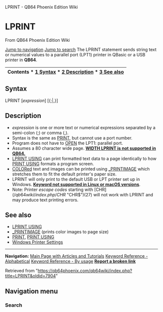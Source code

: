 


LPRINT - QB64 Phoenix Edition Wiki








# LPRINT



From QB64 Phoenix Edition Wiki



[Jump to navigation](#mw-head)
[Jump to search](#searchInput)
The LPRINT statement sends string text or numerical values to a parallel port (LPT1) printer in QBasic or a USB printer in **QB64**.


  






| Contents * [1 Syntax](#Syntax) * [2 Description](#Description) * [3 See also](#See_also) |
| --- |


## Syntax


LPRINT [*expression*] [{;|,}]
  




## Description


* *expression* is one or more text or numerical expressions separated by a semi-colon (;) or comma (,).
* Syntax is the same as [PRINT](/qb64wiki/index.php/PRINT "PRINT"), but cannot use a port number.
* Program does not have to [OPEN](/qb64wiki/index.php/OPEN "OPEN") the LPT1: parallel port.
* Assumes a 80 character wide page. **[WIDTH LPRINT is not supported in QB64.](/qb64wiki/index.php/Keywords_currently_not_supported_by_QB64 "Keywords currently not supported by QB64")**
* [LPRINT USING](/qb64wiki/index.php/LPRINT_USING "LPRINT USING") can print formatted text data to a page identically to how [PRINT USING](/qb64wiki/index.php/PRINT_USING "PRINT USING") formats a program screen.
* [COLORed](/qb64wiki/index.php/COLOR "COLOR") text and images can be printed using [\_PRINTIMAGE](/qb64wiki/index.php/PRINTIMAGE "PRINTIMAGE") which stretches them to fit the default printer's paper size.
* LPRINT will only print to the default USB or LPT printer set up in Windows. **[Keyword not supported in Linux or macOS versions](/qb64wiki/index.php/Keywords_currently_not_supported_by_QB64#Keywords_not_supported_in_Linux_or_macOS_versions "Keywords currently not supported by QB64")**.
* Note: Printer *escape codes* starting with [CHR$](/qb64wiki/index.php/CHR$ "CHR$")(27) will not work with LPRINT and may produce text printing errors.


  




## See also


* [LPRINT USING](/qb64wiki/index.php/LPRINT_USING "LPRINT USING")
* [\_PRINTIMAGE](/qb64wiki/index.php/PRINTIMAGE "PRINTIMAGE") (prints color images to page size)
* [PRINT](/qb64wiki/index.php/PRINT "PRINT"), [PRINT USING](/qb64wiki/index.php/PRINT_USING "PRINT USING")
* [Windows Printer Settings](/qb64wiki/index.php/Windows_Printer_Settings "Windows Printer Settings")


  






---


**Navigation:**
[Main Page with Articles and Tutorials](/qb64wiki/index.php/Main_Page "Main Page")
[Keyword Reference - Alphabetical](/qb64wiki/index.php/Keyword_Reference_-_Alphabetical "Keyword Reference - Alphabetical")
[Keyword Reference - By usage](/qb64wiki/index.php/Keyword_Reference_-_By_usage "Keyword Reference - By usage")
**[Report a broken link](https://qb64phoenix.com/forum/showthread.php?tid=2800)**  





Retrieved from "<https://qb64phoenix.com/qb64wiki/index.php?title=LPRINT&oldid=7904>"




## Navigation menu








### Search





















